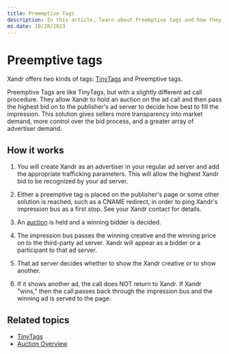 ```yaml
---
title: Preemptive Tags
description: In this article, learn about Preemptive tags and how they work.
ms.date: 10/28/2023
---
```


# Preemptive tags

Xandr offers two kinds of tags: [TinyTags](tinytags.md) and Preemptive tags.

Preemptive Tags are like TinyTags, but with a slightly different ad call procedure. They allow Xandr to hold an auction on the ad call and then pass the highest bid on to the publisher's ad server to decide how best to fill the impression. This solution gives sellers more transparency into market demand, more control over the bid process, and a greater array of advertiser demand.

## How it works

1. You will create Xandr as an advertiser in your regular ad server and add the appropriate trafficking parameters. This will allow the highest Xandr bid to be recognized by your ad server.

1. Either a preemptive tag is placed on the publisher's page or some other solution is reached, such as a CNAME redirect, in order to ping Xandr's impression bus as a first stop. See your Xandr contact for details.

1. An [auction](auction-overview.md) is held and a winning bidder is decided.

1. The impression bus passes the winning creative and the winning price on to the third-party ad server. Xandr will appear as a bidder or a participant to that ad server.

1. That ad server decides whether to show the Xandr creative or to show another.

1. If it shows another ad, the call does NOT return to Xandr. If Xandr "wins," then the call passes back through the impression bus and the winning ad is served to the page.

## Related topics

- [TinyTags](tinytags.md)
- [Auction Overview](auction-overview.md)

